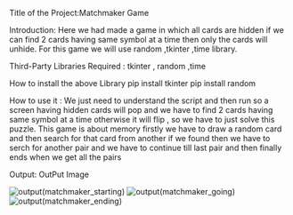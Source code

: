 Title of the Project:Matchmaker Game

Introduction: Here we had made a game in which all cards are hidden if we can find 2 cards having same symbol at a time then only the cards will unhide. For this game we will use random ,tkinter ,time library.

Third-Party Libraries Required :
tkinter , random ,time

How to install the above Library
pip install tkinter
pip install random


How to use it :
We just need to understand the script and then run so a screen having hidden cards will pop and we have to find 2 cards having same symbol at a time otherwise it will flip , so we have to just solve this puzzle.
This game is about memory firstly we have to draw a random card and then search for that card from another if we found then we have to serch for another pair and we have to continue till last pair and then finally ends when we get all the pairs

Output:
OutPut Image

![output(matchmaker_starting)](https://user-images.githubusercontent.com/71593494/121857340-255f3000-cd13-11eb-8b45-d3a74c3e8fa4.png)
![output(matchmaker_going)](https://user-images.githubusercontent.com/71593494/121857350-285a2080-cd13-11eb-8935-740f3ecc06b2.png)
![output(matchmaker_ending)](https://user-images.githubusercontent.com/71593494/121857357-2abc7a80-cd13-11eb-8f8c-4fcd4ff4ef02.png)
